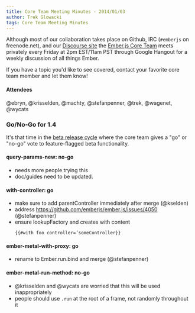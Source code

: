 ```yaml
---
title: Core Team Meeting Minutes - 2014/01/03
author: Trek Glowacki
tags: Core Team Meeting Minutes
---
```


Although most of our collaboration takes place on Github, IRC
(`#emberjs` on freenode.net), and our [Discourse site](http://discuss.emberjs.com/)
the [Ember.js Core Team](/team) meets privately every
Friday at 2pm EST/11am PST through Google Hangout for a weekly
discussion of all things Ember.

If you have a topic you'd like to see covered, contact your favorite
core team member and let them know!

#### Attendees
@ebryn, @krisselden, @machty, @stefanpenner, @trek, @wagenet, @wycats

### Go/No-Go for 1.4
It's that time in the [beta release cycle](/builds/#/beta) where the core team
gives a "go" or "no-go" vote to feature-flagged beta functionality.


#### query-params-new: no-go

  * needs more people trying this
  * doc/guides need to be updated.

#### with-controller: go

  * make sure to add parentController immediately after merge (@kselden)
  * address https://github.com/emberjs/ember.js/issues/4050 (@stefanpenner)
  * ensure lookupFactory and creates with content
    ```
    {{#with foo controller=’someController}}
    ```

#### ember-metal-with-proxy: go

  * rename to Ember.run.bind and merge (@stefanpenner)

#### ember-metal-run-method: no-go

  * @krisselden and @wycats are worried that this will be used inappropriately
  * people should use `.run` at the root of a frame, not randomly throughout it
